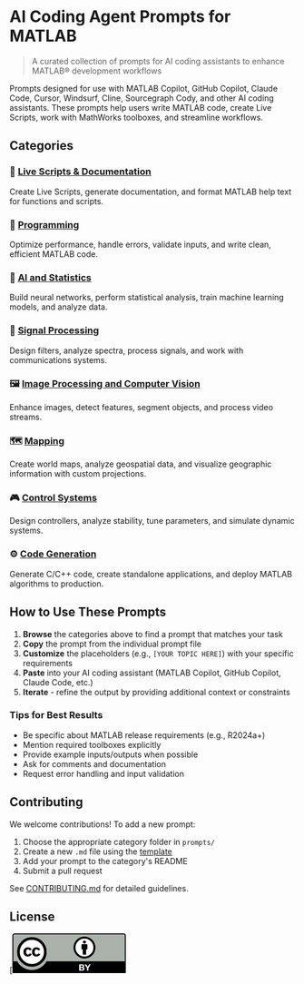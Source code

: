 # AI Coding Agent Prompts for MATLAB

> A curated collection of prompts for AI coding assistants to enhance MATLAB&reg; development workflows

Prompts designed for use with MATLAB Copilot, GitHub Copilot, Claude Code, Cursor, Windsurf, Cline, Sourcegraph Cody, and other AI coding assistants. These prompts help users write MATLAB code, create Live Scripts, work with MathWorks toolboxes, and streamline workflows.

## Categories

### 📝 [Live Scripts & Documentation](prompts/live-scripts-documentation/)
Create Live Scripts, generate documentation, and format MATLAB help text for functions and scripts.

### 🔧 [Programming](prompts/programming/)
Optimize performance, handle errors, validate inputs, and write clean, efficient MATLAB code.

### 🤖 [AI and Statistics](prompts/ai-and-statistics/)
Build neural networks, perform statistical analysis, train machine learning models, and analyze data.

### 📡 [Signal Processing](prompts/signal-processing/)
Design filters, analyze spectra, process signals, and work with communications systems.

### 🖼️ [Image Processing and Computer Vision](prompts/image-processing-and-computer-vision/)
Enhance images, detect features, segment objects, and process video streams.

### 🗺️ [Mapping](prompts/mapping/)
Create world maps, analyze geospatial data, and visualize geographic information with custom projections.

### 🎮 [Control Systems](prompts/control-systems/)
Design controllers, analyze stability, tune parameters, and simulate dynamic systems.

### ⚙️ [Code Generation](prompts/code-generation/)
Generate C/C++ code, create standalone applications, and deploy MATLAB algorithms to production.

## How to Use These Prompts

1. **Browse** the categories above to find a prompt that matches your task
2. **Copy** the prompt from the individual prompt file
3. **Customize** the placeholders (e.g., `[YOUR TOPIC HERE]`) with your specific requirements
4. **Paste** into your AI coding assistant (MATLAB Copilot, GitHub Copilot, Claude Code, etc.)
5. **Iterate** - refine the output by providing additional context or constraints

### Tips for Best Results

- Be specific about MATLAB release requirements (e.g., R2024a+)
- Mention required toolboxes explicitly
- Provide example inputs/outputs when possible
- Ask for comments and documentation
- Request error handling and input validation

## Contributing

We welcome contributions! To add a new prompt:

1. Choose the appropriate category folder in `prompts/`
2. Create a new `.md` file using the [template](templates/prompt-template.md)
3. Add your prompt to the category's README
4. Submit a pull request

See [CONTRIBUTING.md](CONTRIBUTING.md) for detailed guidelines.

## License

[![CC-BY-40](images/cc-by-40.png)
